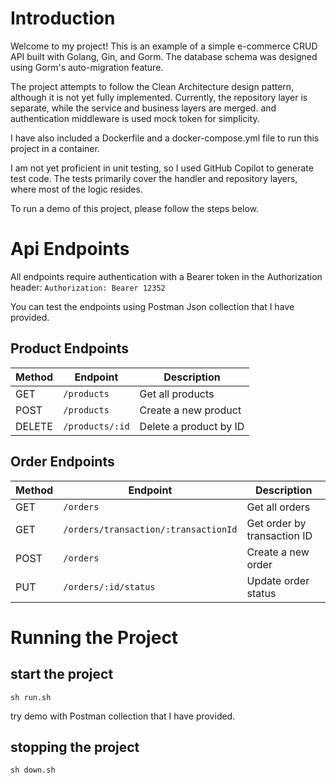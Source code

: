 # Introduction

Welcome to my project! This is an example of a simple e-commerce CRUD API built with Golang, Gin, and Gorm. The database schema was designed using Gorm's auto-migration feature.

The project attempts to follow the Clean Architecture design pattern, although it is not yet fully implemented. Currently, the repository layer is separate, while the service and business layers are merged. and authentication middleware is used mock token for simplicity.

I have also included a Dockerfile and a docker-compose.yml file to run this project in a container.

I am not yet proficient in unit testing, so I used GitHub Copilot to generate test code. The tests primarily cover the handler and repository layers, where most of the logic resides.

To run a demo of this project, please follow the steps below.

# Api Endpoints

All endpoints require authentication with a Bearer token in the Authorization header: `Authorization: Bearer 12352`

You can test the endpoints using Postman Json collection that I have provided.

## Product Endpoints

| Method | Endpoint        | Description            |
| ------ | --------------- | ---------------------- |
| GET    | `/products`     | Get all products       |
| POST   | `/products`     | Create a new product   |
| DELETE | `/products/:id` | Delete a product by ID |

## Order Endpoints

| Method | Endpoint                             | Description                 |
| ------ | ------------------------------------ | --------------------------- |
| GET    | `/orders`                            | Get all orders              |
| GET    | `/orders/transaction/:transactionId` | Get order by transaction ID |
| POST   | `/orders`                            | Create a new order          |
| PUT    | `/orders/:id/status`                 | Update order status         |

# Running the Project

## start the project

```
sh run.sh
```

try demo with Postman collection that I have provided.

## stopping the project

```
sh down.sh
```
